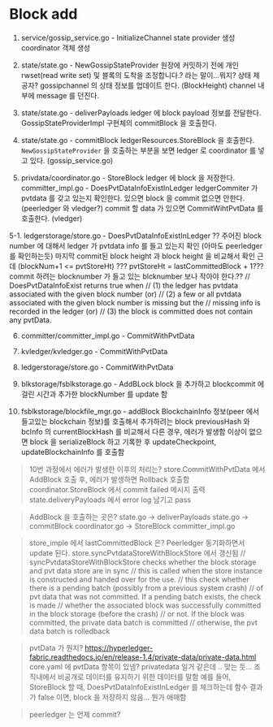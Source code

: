 # Block add

1. service/gossip_service.go - InitializeChannel
state provider 생성
coordinator 객체 생성

2. state/state.go - NewGossipStateProvider
원장에 커밋하기 전에 개인 rwset(read write set) 및 블록의 도착을 조정합니다.? 라는 말이...뭐지? 상태 제공자?
gossipchannel 의 상태 정보를 업데이트 한다. (BlockHeight)
channel 내부에 message 를 던진다.

3. state/state.go - deliverPayloads
ledger 에 block payload 정보를 전달한다.
GossipStateProviderImpl 구현체의 commitBlock 을 호출한다.

4. state/state.go - commitBlock
ledgerResources.StoreBlock 을 호출한다.
`NewGossipStateProvider` 을 호출하는 부분을 보면 ledger 로 coordinator 를 넣고 있다. (gossip_service.go)

5. privdata/coordinator.go - StoreBlock
ledger 에 block 을 저장한다.
committer_impl.go - DoesPvtDataInfoExistInLedger
ledgerCommiter 가 pvtdata 를 갖고 있는지 확인한다. 있으면 block 을 commit 없으면 안한다. (peerledger 와 vledger?)
commit 할 data 가 있으면 CommitWihtPvtData 를 호출한다. (vledger)

5-1. ledgerstorage/store.go - DoesPvtDataInfoExistInLedger ??
주어진 block number 에 대해서 ledger 가 pvtdata info 를 들고 있는지 확인 (아마도 peerledger 를 확인하는듯)
마지막 commit된 block height 과 block height 을 비교해서 확인
근데 (blockNum+1 <= pvtStoreHt) ???  pvtStoreHt = lastCommittedBlock + 1???
commit 하려는 blocknumber 가 들고 있는 blcknumber 보나 작아야 한다.??
// DoesPvtDataInfoExist returns true when
// (1) the ledger has pvtdata associated with the given block number (or)
// (2) a few or all pvtdata associated with the given block number is missing but the
//     missing info is recorded in the ledger (or)
// (3) the block is committed does not contain any pvtData.

6. committer/committer_impl.go - CommitWithPvtData

7. kvledger/kvledger.go - CommitWithPvtData

8. ledgerstorage/store.go - CommitWithPvtData


9. blkstorage/fsblkstorage.go - AddBLock
block 을 추가하고 blockcommit 에 걸린 시간과 추가한 blockNumber 를 update 함

10. fsblkstorage/blockfile_mgr.go - addBlock
BlockchainInfo 정보(peer 에서 들고있는 blockchain 정보)를 호출해서 
추가하려는 block previousHash 와 bcInfo 의 currentBlockHash 를 비교해서 다른 경우, 에러가 발생함
이상이 없으면 block 을 serializeBlock 하고 기록한 후
updateCheckpoint, updateBlockchainInfo 를 호출함



> 10번 과정에서 에러가 발생한 이후의 처리는?
store.CommitWithPvtData 에서 AddBlock 호출 후, 에러가 발생하면 Rollback 호출함
coordinator.StoreBlock 에서 commit failed 메시지 출력
state.deliveryPayloads 에서 error log 남기고 pass

> AddBlock 을 호출하는 곳은?
state.go -> deliverPayloads
state.go -> commitBlock
coordinator.go -> StoreBlock
committer_impl.go

> store_imple 에서 lastCommittedBlock 은?
Peerledger 동기화하면서 update 된다.
store.syncPvtdataStoreWithBlockStore 에서 갱신됨
// syncPvtdataStoreWithBlockStore checks whether the block storage and pvt data store are in sync
// this is called when the store instance is constructed and handed over for the use.
// this check whether there is a pending batch (possibly from a previous system crash)
// of pvt data that was not committed. If a pending batch exists, the check is made
// whether the associated block was successfully committed in the block storage (before the crash)
// or not. If the block was committed, the private data batch is committed
// otherwise, the pvt data batch is rolledback


> pvtData 가 뭔지?
https://hyperledger-fabric.readthedocs.io/en/release-1.4/private-data/private-data.html
core.yaml 에 pvtData 항목이 있넴?
privatedata 일거 같은데 .. 맞는 듯... 조직내에서 비공개로 데이터를 유지하기 위한 데이터를 말함
예를 들어, StoreBlock 할 때,  DoesPvtDataInfoExistInLedger 를 체크하는데
함수 결과가 false 이면, block 을 저장하지 않음... 뭔가 애매함

> peerledger 는 언제 commit?